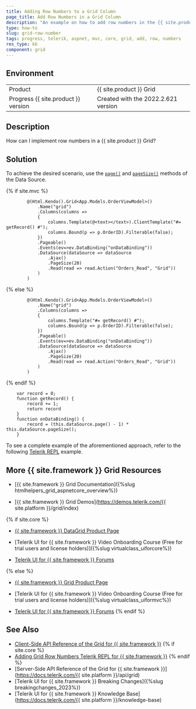 ```yaml
---
title: Adding Row Numbers to a Grid Column
page_title: Add Row Numbers in a Grid Column
description: "An example on how to add row numbers in the {{ site.product }} Grid."
type: how-to
slug: grid-row-number
tags: progress, telerik, aspnet, mvc, core, grid, add, row, numbers
res_type: kb
component: grid
---
```


## Environment

<table>
 <tr>
  <td>Product</td>
  <td>{{ site.product }} Grid</td>
 </tr>
 <tr>
  <td>Progress {{ site.product }} version</td>
  <td>Created with the 2022.2.621 version</td>
 </tr>
</table>

## Description

How can I implement row numbers in a {{ site.product }} Grid?

## Solution

To achieve the desired scenario, use the [`page()`](https://docs.telerik.com/kendo-ui/api/javascript/data/datasource/methods/page) and [`pageSize()`](https://docs.telerik.com/kendo-ui/api/javascript/data/datasource/methods/pagesize) methods of the Data Source.

{% if site.mvc %}
```Razor Grid.cshtml
        @(Html.Kendo().Grid<App.Models.OrderViewModel>()
            .Name("grid")
            .Columns(columns =>
            {
                columns.Template(@<text></text>).ClientTemplate("#= getRecord() #");
                columns.Bound(p => p.OrderID).Filterable(false);
            })
            .Pageable()
            .Events(ev=>ev.DataBinding("onDataBinding"))
            .DataSource(dataSource => dataSource
                .Ajax()
                .PageSize(20)
                .Read(read => read.Action("Orders_Read", "Grid"))
            )
        )
```
{% else %}
```Razor Grid.cshtml
        @(Html.Kendo().Grid<App.Models.OrderViewModel>()
            .Name("grid")
            .Columns(columns =>
            {
                columns.Template("#= getRecord() #");
                columns.Bound(p => p.OrderID).Filterable(false);
            })
            .Pageable()
            .Events(ev=>ev.DataBinding("onDataBinding"))
            .DataSource(dataSource => dataSource
                .Ajax()
                .PageSize(20)
                .Read(read => read.Action("Orders_Read", "Grid"))
            )
        )
```
{% endif %}
```JS script.js
    var record = 0;
    function getRecord() {
        record += 1;
        return record
    }
    function onDataBinding() {
        record = (this.dataSource.page() - 1) * this.dataSource.pageSize();
    }
```

To see a complete example of the aforementioned approach, refer to the following [Telerik REPL](https://netcorerepl.telerik.com/mnaCPzYf29fek3Mu39) example.

## More {{ site.framework }} Grid Resources

* [{{ site.framework }} Grid Documentation]({%slug htmlhelpers_grid_aspnetcore_overview%})

* [{{ site.framework }} Grid Demos](https://demos.telerik.com/{{ site.platform }}/grid/index)

{% if site.core %}
* [{{ site.framework }} DataGrid Product Page](https://www.telerik.com/aspnet-core-ui/grid)

* [Telerik UI for {{ site.framework }} Video Onboarding Course (Free for trial users and license holders)]({%slug virtualclass_uiforcore%})

* [Telerik UI for {{ site.framework }} Forums](https://www.telerik.com/forums/aspnet-core-ui)

{% else %}
* [{{ site.framework }} Grid Product Page](https://www.telerik.com/aspnet-mvc/grid)

* [Telerik UI for {{ site.framework }} Video Onboarding Course (Free for trial users and license holders)]({%slug virtualclass_uiformvc%})

* [Telerik UI for {{ site.framework }} Forums](https://www.telerik.com/forums/aspnet-mvc)
{% endif %}

## See Also

* [Client-Side API Reference of the Grid for {{ site.framework }}](https://docs.telerik.com/kendo-ui/api/javascript/ui/grid)
{% if site.core %}
* [Adding Grid Row Numbers Telerik REPL for {{ site.framework }}](https://netcorerepl.telerik.com/mnaCPzYf29fek3Mu39)
{% endif %}
* [Server-Side API Reference of the Grid for {{ site.framework }}](https://docs.telerik.com/{{ site.platform }}/api/grid)
* [Telerik UI for {{ site.framework }} Breaking Changes]({%slug breakingchanges_2023%})
* [Telerik UI for {{ site.framework }} Knowledge Base](https://docs.telerik.com/{{ site.platform }}/knowledge-base)
